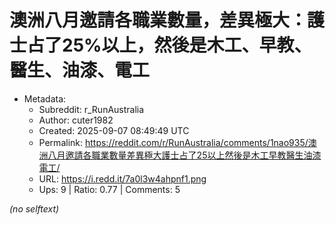 # 澳洲八月邀請各職業數量，差異極大：護士占了25%以上，然後是木工、早教、醫生、油漆、電工

- Metadata:
  - Subreddit: r_RunAustralia
  - Author: cuter1982
  - Created: 2025-09-07 08:49:49 UTC
  - Permalink: https://reddit.com/r/RunAustralia/comments/1nao935/澳洲八月邀請各職業數量差異極大護士占了25以上然後是木工早教醫生油漆電工/
  - URL: https://i.redd.it/7a0l3w4ahpnf1.png
  - Ups: 9 | Ratio: 0.77 | Comments: 5

_(no selftext)_
